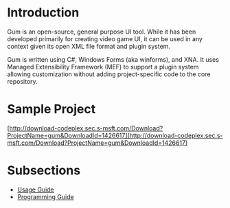 # Introduction

Gum is an open-source, general purpose UI tool.  While it has been developed primarily for creating video game UI, it can be used in any context given its open XML file format and plugin system.

Gum is written using C#, Windows Forms (aka winforms), and XNA.  It uses Managed Extensibility Framework (MEF) to support a plugin system allowing customization without adding project-specific code to the core repository.

# Sample Project

[http://download-codeplex.sec.s-msft.com/Download?ProjectName=gum&DownloadId=1426617](http://download-codeplex.sec.s-msft.com/Download?ProjectName=gum&DownloadId=1426617)

# Subsections

* [Usage Guide](Usage-Guide)
* [Programming Guide](Programming-Guide)